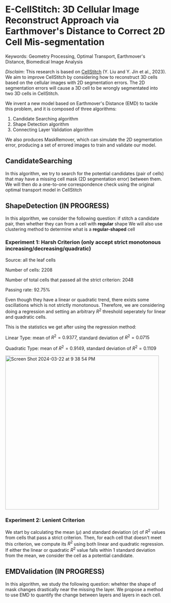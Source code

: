 # E-CellStitch: 3D Cellular Image Reconstruct Approach via Earthmover's Distance to Correct 2D Cell Mis-segmentation

Keywords: Geometry Processing, Optimal Transport, Earthmover's Distance, Biomedical Image Analysis

*Disclaim*: This research is based on [CellStitch](https://bmcbioinformatics.biomedcentral.com/articles/10.1186/s12859-023-05608-2) (Y. Liu and Y. Jin et al., 2023). We aim to improve CellStitch by considering how to reconstruct 3D cells based on the cellular images with 2D segmentation errors. The 2D segmentation errors will cause a 3D cell to be wrongly segmentated into two 3D cells in CellStitch.  

We invent a new model based on Earthmover's Distance (EMD) to tackle this problem, and it is composed of three algorithms:
1) Candidate Searching algorithm
2) Shape Detection algorithm
3) Connecting Layer Validation algorithm

We also produces MaskRemover, which can simulate the 2D segmentation error, producing a set of errored images to train and validate our model.

## CandidateSearching
In this algorithm, we try to search for the potential candidates (pair of cells) that may have a missing cell mask (2D segmentation error) between them. 
We will then do a one-to-one correspondence check using the original optimal transport model in CellStitch 

## ShapeDetection (IN PROGRESS)
In this algorithm, we consider the following question: if stitch a candidate pair, then whether they can from a cell with **regular** shape 
We will also use clustering method to determine what is a **regular-shaped** cell

### Experiment 1: Harsh Criterion (only accept strict monotonous increasing/decreasing/quadratic)
Source: all the leaf cells

Number of cells: 2208

Number of total cells that passed all the strict criterion: 2048

Passing rate: 92.75%

Even though they have a linear or quadratic trend, there exists some oscillations which is not strictly monotonous. Therefore, we are considering doing a regression and setting an arbitrary $R^2$ threshold seperately for linear and quadratic cells. 

This is the statistics we get after using the regression method:

Linear Type: mean of $R^2=0.9377$, standard deviation of $R^2=0.0715$

Quadratic Type: mean of $R^2=0.9149$, standard deviation of $R^2=0.1109$

<img width="481" alt="Screen Shot 2024-03-22 at 9 38 54 PM" src="https://github.com/PeterLauLukCh/CellStitchX/assets/147995851/3d89caf5-3137-4d89-89f8-5dc42f538941">

### Experiment 2: Lenient Criterion
We start by calculating the mean ($µ$) and standard deviation ($σ$) of $R^2$ values from cells that pass a strict criterion. Then, for each cell that doesn't meet this criterion, we compute its $R^2$ using both linear and quadratic regression. If either the linear or quadratic $R^2$ value falls within 1 standard deviation from the mean, we consider the cell as a potential candidate.

## EMDValidation (IN PROGRESS)
In this algorithm, we study the following question: whehter the shape of mask changes drastically near the missing the layer.
We propose a method to use EMD to quantify the change between layers and layers in each cell.
